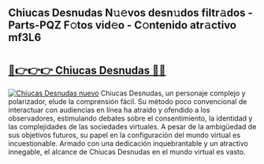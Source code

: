 ## Chiucas Desnudas N𝚞𝚎vos desn𝚞dos filtr𝚊dos - Parts-PQZ F𝚘tos vid𝚎o - C𝚘ntenido atr𝚊ctivo mf3L6

# <h2><a href="http://mb6ho2g.tromn.icu/?c=Chiucas+Desnudas">🔗👉👉👉 Chiucas Desnudas 🔗🔗</a></h2>

[![Chiucas Desnudas nuevo](https://i.imgur.com/pEAQMta.gif)](http://mb6ho2g.tromn.icu/?c=Chiucas+Desnudas)
Chiucas Desnudas, un personaje complejo y polarizador, elude la comprensión fácil. Su método poco convencional de interactuar con audiencias en línea ha atraído y ofendido a los observadores, estimulando debates sobre el consentimiento, la identidad y las complejidades de las sociedades virtuales. A pesar de la ambigüedad de sus objetivos futuros, su papel en la configuración del mundo virtual es incuestionable. Armado con una dedicación inquebrantable y un atractivo innegable, el alcance de Chiucas Desnudas en el mundo virtual es vasto.
